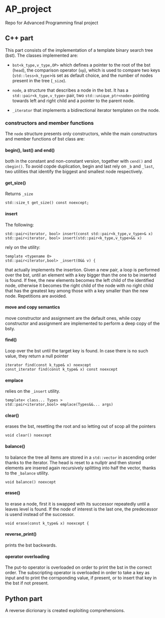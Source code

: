 # AP_project
Repo for Advanced Programming final project

## C++ part

This part consists of the implementation of a template binary search tree (bst). The classes implemented are:

- `bst<k_type,v_type,OP>` which defines a pointer to the root of the bst (`head`), 
the comparison operator (`op`), which is used to compare two keys (`std::less<k_type`>is set as 
default choice, and the number of nodes present in the tree (`_size`).

- `node`, a structure that describes a node in the bst. It has a `std::pair<k_type,v_type>` pair, two 
`std::unique_ptr<node>` pointing towards left and right child and a pointer to the parent node.

- `_iterator` that implements a bidirectional iterator templaten on the node.

### constructors and member functions

The `node` structure presents only constructors, while the main constructors and member functions of
bst class are:

#### begin(), last() and end()
both in the constant and non-constant version, together with `cend()` and `cbegin()`. 
To avoid copde duplication, begin and last rely on `_b` and `_last`, two utilities 
that identify the biggest and smallest node respectively.


#### get_size()

Returns `_size`
```
std::size_t get_size() const noexcept;
```


#### insert
The following:
```
std::pair<iterator, bool> insert(const std::pair<k_type,v_type>& x)
std::pair<iterator, bool> insert(std::pair<k_type,v_type>&& x)
```
rely on the utility:
```
template <typename O>
std::pair<iterator,bool> _insert(O&& v) {
```
that actually implements the insertion. Given a new pair, a loop is performed over the bst,
until an element with a key bigger than the one to be inserted is found. If free, the new elements 
becomes the left child of the identified node, otherwise it becomes the right child of the node with 
no right child that
has the greatest key among those with a key smaller than the new node.
Repetitions are avoided.

#### move and copy semantics
move constructor and assignment are the default ones, while copy constructor and assignment are
implemented to perform a deep copy of the bsty.



#### find()

Loop over the bst until the target key is found. In case there is no such value, they return a null
pointer

```
iterator find(const k_type& x) noexcept
const_iterator find(const k_type& x) const noexcept
```




#### emplace
relies on the `_insert` utility.
```
template< class... Types >
std::pair<iterator,bool> emplace(Types&&... args)
```




#### clear()

erases the bst, resetting the root and so letting out of scop all the pointers

```
void clear() noexcept
```




#### balance()

to balance the tree all items are stored in a `std::vector`
in ascending order thanks to the iterator. The head
is reset to a nullptr and then stored elements are insered
again recursively splitting into half the vector, thanks to 
the `_balance` utility.

```
void balance() noexcept
```



#### erase()
to erase a node, first it is swapped with its successor
repeatedly until a leaves level is found. If the node
of interest is the last one, the predecessor is usend
instead of the successor.
```
void erase(const k_type& x) noexcept {
```



#### reverse_print()
prints the bst backwards.



#### operator overloading
The put-to operator is overloaded on order to print the bst in the correct order.
The subscripting operator is overloaded in order to take a key as input and to
print the corrsponding value, if present, or to insert that key in the bst if not
present.


## Python part

A reverse dicrionary is created exploiting comprehensions.


